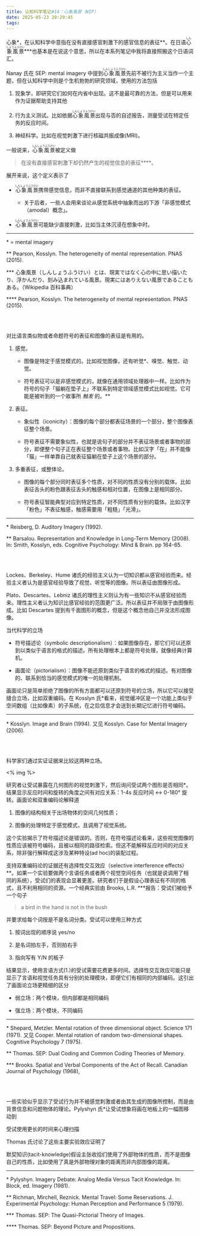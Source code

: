 ```yaml
---
title: 认知科学笔记#14：心象風景（WIP）
date: 2025-05-23 20:29:45
tags:
---
```

心象*，在认知科学中意指在没有直接感官刺激下的感官信息的表征\*\*。在日语<ruby><rb>心象風景</rb><rt>しんしょうふうけい</rt></ruby>***也基本是在说这个意思，所以在本系列笔记中我将直接照搬这个日语词汇。

Nanay 氏在 SEP: mental imagery 中提到<ruby><rb>心象風景</rb><rt>しんしょうふうけい</rt></ruby>先前不被行为主义当作一个主题，但在认知科学中则是个生机勃勃的研究领域，使用的方法包括

1. 现象学，即研究它们如何在内省中出现。这不是最可靠的方法，但是可以用来作为证据帮助支持其他

2. 行为主义测试。比如依据<ruby><rb>心象風景</rb><rt>しんしょうふうけい</rt></ruby>出现与否的自述报告，测量受试在特定任务的反应时间。

3. 神经科学。比如在视觉刺激下进行核磁共振成像(MRI)。

一般说来，<ruby><rb>心象風景</rb><rt>しんしょうふうけい</rt></ruby>被定义做

> 在没有直接感官刺激下却仍然产生的视觉信息的表征****。

展开来说，这个定义表示了

- <ruby><rb>心象風景</rb><rt>しんしょうふうけい</rt></ruby>携带感觉信息，而非不直接联系到感觉通道的其他种类的表征。

    - 关于后者，一些人会用来谈论从感觉系统中抽象而出的下游「非感觉模式（amodal）概念」。

- <ruby><rb>心象風景</rb><rt>しんしょうふうけい</rt></ruby>可能缺少直接刺激，比如当主体沉浸在想象中时。

---

\* = mental imagery

** Pearson, Kosslyn. The heterogeneity of mental representation. PNAS (2015).

*** 心象風景（しんしょうふうけい）とは、現実ではなく心の中に思い描いたり、浮かんだり、刻み込まれている風景。現実にはありえない風景であることもある。（Wikipedia 百科事典）

**** Pearson, Kosslyn. The heterogeneity of mental representation. PNAS (2015).

</br></br>

对比语言类似物或者命题符号的表征和图像的表征是有用的。

1. 感觉。

    - 图像是特定于感觉模式的。比如视觉图像，还有听觉*、嗅觉、触觉、动觉。
    
    - 符号表征可以是非感觉模式的，就像在通用领域处理器中一样。比如作为符号的句子「猫躺在垫子上」不联系到特定领域感觉模式比如视觉。它可能是被听到的一个故事所 *触发* 的。**

2. 表征。

    - 象似性（iconicity）：图像的每个部分都表征场景的一个部分，整个图像表征整个场景。

    - 符号表征不需要象似性，也就是说句子的部分并不表征场景或者事物的部分，即便整个句子正在表征整个场景或者事物。比如汉字「在」并不能像「猫」一样单靠自己就表征猫躺在垫子上这个场景的部分。

3. 多重表征，或整体论。

    - 图像的每个部分同时表征多个性质，对不同的性质没有分别的载体。比如表征舌头的粉色跟表征舌头的触感和相对位置，在图像上是相同部分。

    - 符号表征智能典型对应到特定性质，对不同性质有分别的载体。比如汉字「粉色」不表征触感，触感需要用「粗糙」「光滑」。

---

\* Reisberg, D. Auditory Imagery (1992).

** Barsalou. Representation and Knowledge in Long-Term Memory (2008). In: Smith, Kosslyn, eds. Cognitive Psychology: Mind & Brain. pp 164-65.

</br></br>

Lockes、Berkeley、Hume 诸氏的经验主义认为一切知识都从感官经验而来。经验主义者认为是感官经验导致了视觉、听觉等的图像。所以表征由图像形成。

Plato、Descartes、Lebniz 诸氏的理性主义则认为有一些知识不从感官经验而来。理性主义者认为知识比感官经验的范围更广泛。所以表征并不局限于由图像形成。比如 Descartes 提到有千面图形的概念，但是这个概念他自己并没法形成图像。

当代科学的立场

- 符号描述论（symbolic descriptionalism）：如果图像存在，那它们可以还原到以类似于语言的格式的描述。所有处理根本上都是符号处理，就像经典计算机。

- 画面论（pictorialism）：图像不能还原到类似于语言的格式的描述。有对图像的、联系到恰当的感觉模式的唯一的处理机制。

画面论只是简单拒绝了图像的所有方面都可以还原到符号的立场，所以它可以接受缝合立场，比如双重编码。在 Kosslyn 氏*看来，视觉缓冲区是一个功能上类似于空间数组（比如像素）的子系统，在之后信息才会送到长期记忆进行符号编码。

---

\* Kosslyn. Image and Brain (1994). 又见 Kosslyn. Case for Mental Imagery (2006).

</br></br>

科学家们通过实证证据来比较这两种立场。

<% img %>

研究者让受试暴露在几何图形的视觉刺激下，然后询问受试两个图形是否相同*。结果显示反应时间和旋转的角度之间有对应关系：1-4s 反应时间 <-> 0-180° 旋转。画面论和双重编码论解释道

1. 图像的结构相关于出场物体的空间几何性质；

2. 图像的处理特定于感觉模式，且调用了视觉系统。

这个实验揭示了符号描述论是错误的。否则，在符号描述论看来，这些视觉图像的性质应该被符号编码，且被以相同的路径检索。但这不能解释反应时间的对应关系，除非强行解释成这涉及某种特设(ad hoc)的装配过程。

支持双重编码论的证据还有选择性交互效应（selective interference effects）\*\*。如果一个实验要做两个言语任务或者两个视觉空间任务（也就是说调用了相同的系统），受试们的表现会显著更差。研究者们于是假设心理表征有不同的格式，且不利用相同的资源。一个经典实验由 Brooks, L.R. ***报告：受试们被给予一个句子

> a bird in the hand is not in the bush

并要求给每个词按是不是名词分类。受试可以使用三种方式

1. 按词出现的顺序说 yes/no

2. 是名词拍左手，否则拍右手

3. 指向写有 Y/N 的板子

结果显示，使用言语方式(1.)的受试需要花费更多时间。选择性交互效应可能只是显示了言语和视觉任务具有分别的处理模块，即便它们有相同的内部编码。这引出了画面论立场更精细的区分

- 弱立场：两个模块，但内部都是相同编码

- 强立场：两个模块，不同编码

---

\* Shepard, Metzler. Mental rotation of three dimensional object. Science 171 (1971). 又见 Cooper. Mental rotation of random two-dimensional shapes. Cognitive Psychology 7 (1975).

** Thomas. SEP: Dual Coding and Common Coding Theories of Memory.

*** Brooks. Spatial and Verbal Components of the Act of Recall. Canadian Journal of Psychology (1968),

</br></br>

一些实验似乎显示了受试行为并不被感觉刺激或者由其生成的图像所控制，而是由背景信息和问题物体的理论。Pylyshyn 氏*让受试想象将画在地板上的一幅图移动到

受试使用更长的时间来心理扫描

Thomas 氏讨论了这些主要实验效应证明了

默契知识(tacit-knowledge)假设主张收拾们使用了外部物体的性质，而不是图像自己的性质，比如使用了真是外部物理对象的距离而非内部图像的距离。

---

\* Pylyshyn. Imagery Debate: Analog Media Versus Tacit Knowledge. In: Block, ed. Imagery (1981).

** Richman, Mirchell, Reznick. Mental Travel: Some Reservations. J. Experimental Psychology: Human Perception and Performance 5 (1979).

*** Thomas. SEP: The Quasi-Pictorial Theory of Images.

**** Thomas. SEP: Beyond Picture and Propositions.